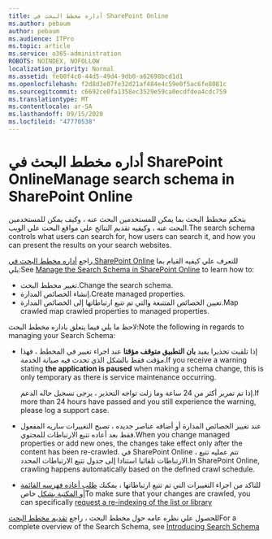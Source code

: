 ```yaml
---
title: أداره مخطط البحث في SharePoint Online
ms.author: pebaum
author: pebaum
ms.audience: ITPro
ms.topic: article
ms.service: o365-administration
ROBOTS: NOINDEX, NOFOLLOW
localization_priority: Normal
ms.assetid: fe00f4c0-44d5-49d4-9db0-a62698bcd1d1
ms.openlocfilehash: f2d8d3e07fe32d21af484e4c59e0f5ac6fe8081c
ms.sourcegitcommit: c6692ce0fa1358ec3529e59ca0ecdfdea4cdc759
ms.translationtype: MT
ms.contentlocale: ar-SA
ms.lasthandoff: 09/15/2020
ms.locfileid: "47770538"
---
```

# <a name="manage-search-schema-in-sharepoint-online"></a><span data-ttu-id="96ebb-102">أداره مخطط البحث في SharePoint Online</span><span class="sxs-lookup"><span data-stu-id="96ebb-102">Manage search schema in SharePoint Online</span></span>

<span data-ttu-id="96ebb-103">يتحكم مخطط البحث بما يمكن للمستخدمين البحث عنه ، وكيف يمكن للمستخدمين البحث عنه ، وكيفيه تقديم النتائج علي مواقع البحث علي الويب.</span><span class="sxs-lookup"><span data-stu-id="96ebb-103">The search schema controls what users can search for, how users can search it, and how you can present the results on your search websites.</span></span> 

<span data-ttu-id="96ebb-104">راجع [أداره مخطط البحث في SharePoint Online](https://docs.microsoft.com/sharepoint/manage-search-schema) للتعرف علي كيفيه القيام بما يلي:</span><span class="sxs-lookup"><span data-stu-id="96ebb-104">See [Manage the Search Schema in SharePoint Online](https://docs.microsoft.com/sharepoint/manage-search-schema) to learn how to:</span></span> 
- <span data-ttu-id="96ebb-105">تغيير مخطط البحث.</span><span class="sxs-lookup"><span data-stu-id="96ebb-105">Change the search schema.</span></span>
- <span data-ttu-id="96ebb-106">إنشاء الخصائص المدارة.</span><span class="sxs-lookup"><span data-stu-id="96ebb-106">Create managed properties.</span></span>
- <span data-ttu-id="96ebb-107">تعيين الخصائص المتتبعة والتي تم تتبع ارتباطاتها إلى الخصائص المدارة.</span><span class="sxs-lookup"><span data-stu-id="96ebb-107">Map crawled map crawled properties to managed properties.</span></span>

<span data-ttu-id="96ebb-108">لاحظ ما يلي فيما يتعلق باداره مخطط البحث:</span><span class="sxs-lookup"><span data-stu-id="96ebb-108">Note the following in regards to managing your Search Schema:</span></span>

- <span data-ttu-id="96ebb-109">إذا تلقيت تحذيرا يفيد **بان التطبيق متوقف مؤقتا** عند اجراء تغيير في المخطط ، فهذا مؤقت فقط بالشكل الذي تحدث فيه صيانة الخدمة.</span><span class="sxs-lookup"><span data-stu-id="96ebb-109">If you receive a warning stating **the application is paused** when making a schema change, this is only temporary as there is service maintenance occurring.</span></span> 

    <span data-ttu-id="96ebb-110">إذا تم تمرير أكثر من 24 ساعة وما زلت تواجه التحذير ، يرجى تسجيل حاله الدعم.</span><span class="sxs-lookup"><span data-stu-id="96ebb-110">If more than 24 hours have passed and you still experience the warning, please log a support case.</span></span>
- <span data-ttu-id="96ebb-111">عند تغيير الخصائص المدارة أو أضافه عناصر جديده ، تصبح التغييرات ساريه المفعول فقط بعد أعاده تتبع الارتباطات للمحتوي.</span><span class="sxs-lookup"><span data-stu-id="96ebb-111">When you change managed properties or add new ones, the changes take effect only after the content has been re-crawled.</span></span> <span data-ttu-id="96ebb-112">في SharePoint Online ، تتم عمليه تتبع الارتباطات تلقائيا استنادا إلى جدول تتبع الارتباطات المحدد.</span><span class="sxs-lookup"><span data-stu-id="96ebb-112">In SharePoint Online, crawling happens automatically based on the defined crawl schedule.</span></span>
- <span data-ttu-id="96ebb-113">للتاكد من اجراء التغييرات التي تم تتبع ارتباطاتها ، يمكنك [طلب أعاده فهرسه القائمة أو المكتبة بشكل](https://docs.microsoft.com/sharepoint/manage-search-schema#request-re-indexing-of-a-document-library-or-list) خاص</span><span class="sxs-lookup"><span data-stu-id="96ebb-113">To make sure that your changes are crawled, you can specifically [request a re-indexing of the list or library](https://docs.microsoft.com/sharepoint/manage-search-schema#request-re-indexing-of-a-document-library-or-list)</span></span> 

<span data-ttu-id="96ebb-114">للحصول علي نظره عامه حول مخطط البحث ، راجع [تقديم مخطط البحث](https://blogs.technet.microsoft.com/tothesharepoint/2012/11/25/introducing-search-schema-for-sharepoint-2013/)</span><span class="sxs-lookup"><span data-stu-id="96ebb-114">For a complete overview of the Search Schema, see [Introducing Search Schema](https://blogs.technet.microsoft.com/tothesharepoint/2012/11/25/introducing-search-schema-for-sharepoint-2013/)</span></span> 


